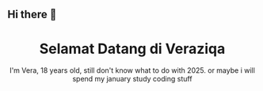 ## Hi there 👋

<!--
**veraziqa/veraziqa** is a ✨ _special_ ✨ repository because its `README.md` (this file) appears on your GitHub profile.

Here are some ideas to get you started:

- 🔭 I’m currently working on ...
- 🌱 I’m currently learning ...
- 👯 I’m looking to collaborate on ...
- 🤔 I’m looking for help with ...
- 💬 Ask me about ...
- 📫 How to reach me: ...
- 😄 Pronouns: ...
- ⚡ Fun fact: ...
-->
<!DOCTYPE html>
<html lang="id">
<head>
    <meta charset="UTF-8">
    <meta name="viewport" content="width=device-width, initial-scale=1.0">
    <link rel="stylesheet" href="style.css">
</head>
<body>
    <!-- Header Section -->
    <header>
        <div class="header-content">
            <h1>Selamat Datang di Veraziqa</h1>
            <p>I'm Vera, 18 years old, still don't know what to do with 2025. or maybe i will spend my january study coding stuff</p>
        </div>
    </header>
